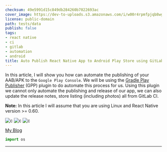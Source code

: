 ```yaml
---
checksum: 49e5991d15c849db284260b7022693ac
cover_image: https://dev-to-uploads.s3.amazonaws.com/i/w00r4rpmfpjqb8wgygxu.jpg
license: public-domain
path: tests/data
publish: false
tags:
- react native
- ci
- gitlab
- automation
- android
title: Auto Publish React Native App to Android Play Store using GitLab CI
---
```


In this article, I will show you how can automate the publishing of your AAB/APK to the `Google Play Console`. We will be using the [Gradle Play Publisher](https://github.com/Triple-T/gradle-play-publisher) (GPP) plugin to do automate this process for us. Using this plugin we cannot only automate the publishing and release of our app, we can also update the release notes, store listing (including photos) all from GitLab CI. 

**Note:** In this article I will assume that you are using Linux and React Native version >= 0.60.

![c](c.jpg)
![c](c.jpg)
![c](c.jpg)

[My Blog](/blog/storybooks-with-mdx/)

```py
import os

```

---------------------------------------------------------------------------------------------------